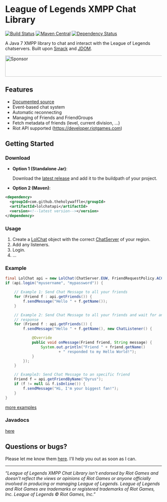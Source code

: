 League of Legends XMPP Chat Library
===================================
[![Build Status](https://travis-ci.org/TheHolyWaffle/League-of-Legends-XMPP-Chat-Library.svg)](https://travis-ci.org/TheHolyWaffle/League-of-Legends-XMPP-Chat-Library) [![Maven Central](https://maven-badges.herokuapp.com/maven-central/com.github.theholywaffle/lolchatapi/badge.svg)](https://maven-badges.herokuapp.com/maven-central/com.github.theholywaffle/lolchatapi) [![Dependency Status](http://www.versioneye.com/user/projects/5401aa7aeab62acbcb000056/badge.png)](http://www.versioneye.com/user/projects/5401aa7aeab62acbcb000056)

A Java 7 XMPP library to chat and interact with the League of Legends chatservers. Built upon [Smack](http://www.igniterealtime.org/projects/smack/) and [JDOM](http://www.jdom.org/).

<a target='_blank' rel='nofollow' href='https://app.codesponsor.io/link/sCywAjA9UJZXFdDf3QeuU2Sp/TheHolyWaffle/League-of-Legends-XMPP-Chat-Library'>
  <img alt='Sponsor' width='888' height='68' src='https://app.codesponsor.io/embed/sCywAjA9UJZXFdDf3QeuU2Sp/TheHolyWaffle/League-of-Legends-XMPP-Chat-Library.svg' />
</a>

## Features

- [Documented source](http://www.javadoc.io/doc/com.github.theholywaffle/lolchatapi)
- Event-based chat system
- Automatic reconnecting
- Managing of Friends and FriendGroups
- Fetch metadata of friends (level, current division, ...)
- Riot API supported (https://developer.riotgames.com)

## Getting Started

### Download

- **Option 1 (Standalone Jar)**: 

   Download the <a href="https://search.maven.org/remote_content?g=com.github.theholywaffle&a=lolchatapi&v=LATEST&c=with-dependencies" target="_blank">latest release</a> and add it to the buildpath of your project. 

- **Option 2 (Maven)**: 
```xml
<dependency>
  <groupId>com.github.theholywaffle</groupId>
  <artifactId>lolchatapi</artifactId>
  <version><!--latest version--></version>
</dependency>
 ```


### Usage

1. Create a [LolChat](src/main/java/com/github/theholywaffle/lolchatapi/LolChat.java) object with the correct [ChatServer](src/main/java/com/github/theholywaffle/lolchatapi/ChatServer.java) of your region.
2. Add any listeners.
3. Login.
4. ...

### Example

```java
final LolChat api = new LolChat(ChatServer.EUW, FriendRequestPolicy.ACCEPT_ALL, new RiotApiKey("RIOT-API-KEY", RateLimit.DEFAULT));
if (api.login("myusername", "mypassword")) {

	// Example 1: Send Chat Message to all your friends
	for (Friend f : api.getFriends()) {
		f.sendMessage("Hello " + f.getName());
	}

	// Example 2: Send Chat Message to all your friends and wait for an
	// response
	for (Friend f : api.getFriends()) {
		f.sendMessage("Hello " + f.getName(), new ChatListener() {

			@Override
			public void onMessage(Friend friend, String message) {
				System.out.println("Friend " + friend.getName()
						+ " responded to my Hello World!");
			}
		});
	}

	// Example3: Send Chat Message to an specific friend
	Friend f = api.getFriendByName("Dyrus");
	if (f != null && f.isOnline()) {
		f.sendMessage("Hi, I'm your biggest fan!");
	}
}
```

[more examples](example)

### Javadocs

[here](http://www.javadoc.io/doc/com.github.theholywaffle/lolchatapi)

## Questions or bugs?

Please let me know them [here](../../issues). I'll help you out as soon as I can.

___
*“League of Legends XMPP Chat Library isn't endorsed by Riot Games and doesn't reflect the views or opinions of Riot Games or anyone officially involved in producing or managing League of Legends. League of Legends and Riot Games are trademarks or registered trademarks of Riot Games, Inc. League of Legends © Riot Games, Inc.”*
